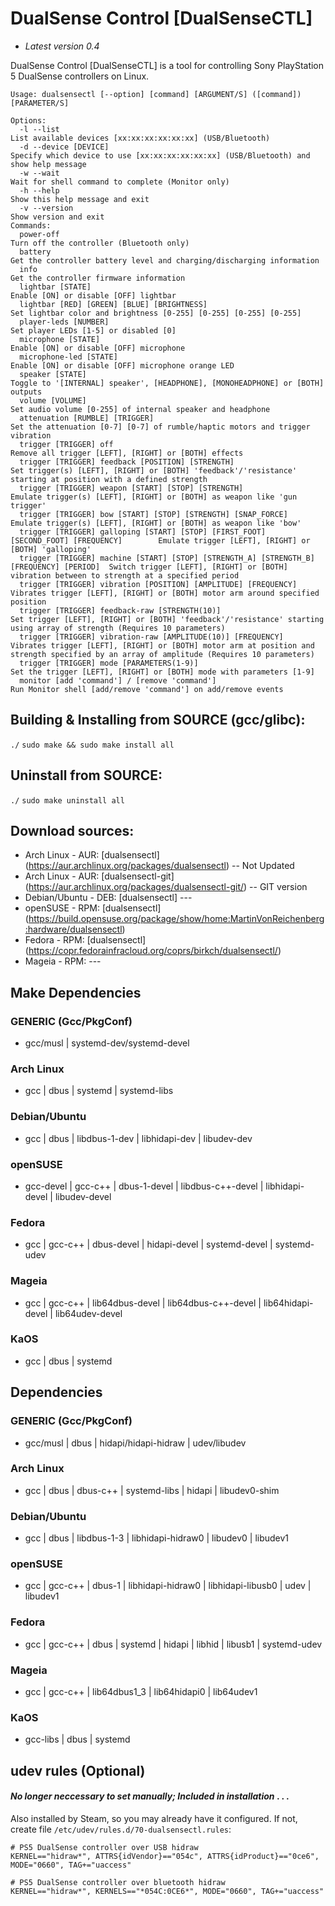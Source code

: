 # DualSense Control [DualSenseCTL]
- _Latest version 0.4_

DualSense Control [DualSenseCTL] is a tool for controlling Sony PlayStation 5 DualSense controllers on Linux.

    Usage: dualsensectl [--option] [command] [ARGUMENT/S] ([command]) [PARAMETER/S]

    Options:
      -l --list                                                                                List available devices [xx:xx:xx:xx:xx:xx] (USB/Bluetooth)
      -d --device [DEVICE]                                                                     Specify which device to use [xx:xx:xx:xx:xx:xx] (USB/Bluetooth) and show help message
      -w --wait                                                                                Wait for shell command to complete (Monitor only)
      -h --help                                                                                Show this help message and exit
      -v --version                                                                             Show version and exit
    Commands:
      power-off                                                                                Turn off the controller (Bluetooth only)
      battery                                                                                  Get the controller battery level and charging/discharging information
      info                                                                                     Get the controller firmware information
      lightbar [STATE]                                                                         Enable [ON] or disable [OFF] lightbar
      lightbar [RED] [GREEN] [BLUE] [BRIGHTNESS]                                               Set lightbar color and brightness [0-255] [0-255] [0-255] [0-255]
      player-leds [NUMBER]                                                                     Set player LEDs [1-5] or disabled [0]
      microphone [STATE]                                                                       Enable [ON] or disable [OFF] microphone
      microphone-led [STATE]                                                                   Enable [ON] or disable [OFF] microphone orange LED
      speaker [STATE]                                                                          Toggle to '[INTERNAL] speaker', [HEADPHONE], [MONOHEADPHONE] or [BOTH] outputs
      volume [VOLUME]                                                                          Set audio volume [0-255] of internal speaker and headphone
      attenuation [RUMBLE] [TRIGGER]                                                           Set the attenuation [0-7] [0-7] of rumble/haptic motors and trigger vibration
      trigger [TRIGGER] off                                                                    Remove all trigger [LEFT], [RIGHT] or [BOTH] effects
      trigger [TRIGGER] feedback [POSITION] [STRENGTH]                                         Set trigger(s) [LEFT], [RIGHT] or [BOTH] 'feedback'/'resistance' starting at position with a defined strength
      trigger [TRIGGER] weapon [START] [STOP] [STRENGTH]                                       Emulate trigger(s) [LEFT], [RIGHT] or [BOTH] as weapon like 'gun trigger'
      trigger [TRIGGER] bow [START] [STOP] [STRENGTH] [SNAP_FORCE]                             Emulate trigger(s) [LEFT], [RIGHT] or [BOTH] as weapon like 'bow'
      trigger [TRIGGER] galloping [START] [STOP] [FIRST_FOOT] [SECOND_FOOT] [FREQUENCY]        Emulate trigger [LEFT], [RIGHT] or [BOTH] 'galloping'
      trigger [TRIGGER] machine [START] [STOP] [STRENGTH_A] [STRENGTH_B] [FREQUENCY] [PERIOD]  Switch trigger [LEFT], [RIGHT] or [BOTH] vibration between to strength at a specified period
      trigger [TRIGGER] vibration [POSITION] [AMPLITUDE] [FREQUENCY]                           Vibrates trigger [LEFT], [RIGHT] or [BOTH] motor arm around specified position
      trigger [TRIGGER] feedback-raw [STRENGTH(10)]                                            Set trigger [LEFT], [RIGHT] or [BOTH] 'feedback'/'resistance' starting using array of strength (Requires 10 parameters)
      trigger [TRIGGER] vibration-raw [AMPLITUDE(10)] [FREQUENCY]                              Vibrates trigger [LEFT], [RIGHT] or [BOTH] motor arm at position and strength specified by an array of amplitude (Requires 10 parameters)
      trigger [TRIGGER] mode [PARAMETERS(1-9)]                                                 Set the trigger [LEFT], [RIGHT] or [BOTH] mode with parameters [1-9]
      monitor [add 'command'] / [remove 'command']                                             Run Monitor shell [add/remove 'command'] on add/remove events


## Building & Installing from SOURCE (gcc/glibc):

`./`
`sudo make && sudo make install all`
## Uninstall from SOURCE:
`./`
`sudo make uninstall all`

## Download sources:
- Arch Linux - AUR: [dualsensectl] (https://aur.archlinux.org/packages/dualsensectl) -- Not Updated
- Arch Linux - AUR: [dualsensectl-git] (https://aur.archlinux.org/packages/dualsensectl-git/) -- GIT version
- Debian/Ubuntu - DEB: [dualsensectl] ---
- openSUSE - RPM: [dualsensectl] (https://build.opensuse.org/package/show/home:MartinVonReichenberg:hardware/dualsensectl)
- Fedora - RPM: [dualsensectl] (https://copr.fedorainfracloud.org/coprs/birkch/dualsensectl/)
- Mageia - RPM: ---
## Make Dependencies

### GENERIC (Gcc/PkgConf)
* gcc/musl | systemd-dev/systemd-devel

### Arch Linux
* gcc | dbus | systemd | systemd-libs

### Debian/Ubuntu
* gcc | dbus | libdbus-1-dev | libhidapi-dev | libudev-dev

### openSUSE
* gcc-devel | gcc-c++ | dbus-1-devel | libdbus-c++-devel | libhidapi-devel | libudev-devel

### Fedora
* gcc | gcc-c++ | dbus-devel | hidapi-devel | systemd-devel | systemd-udev

### Mageia
* gcc | gcc-c++ | lib64dbus-devel | lib64dbus-c++-devel | lib64hidapi-devel | lib64udev-devel

### KaOS
* gcc | dbus | systemd

## Dependencies

### GENERIC (Gcc/PkgConf)
* gcc/musl | dbus | hidapi/hidapi-hidraw | udev/libudev

### Arch Linux
* gcc | dbus | dbus-c++ | systemd-libs | hidapi | libudev0-shim

### Debian/Ubuntu
* gcc | dbus | libdbus-1-3 | libhidapi-hidraw0 | libudev0 | libudev1

### openSUSE
* gcc | gcc-c++ | dbus-1 | libhidapi-hidraw0 | libhidapi-libusb0 | udev | libudev1

### Fedora
* gcc | gcc-c++ | dbus | systemd | hidapi | libhid | libusb1 | systemd-udev

### Mageia
* gcc | gcc-c++ | lib64dbus1_3 | lib64hidapi0 | lib64udev1

### KaOS
* gcc-libs | dbus | systemd

## udev rules (Optional)
#### _No longer neccessary to set manually; Included in installation_ . . .

Also installed by Steam, so you may already have it configured. If not, create file `/etc/udev/rules.d/70-dualsensectl.rules`:

    # PS5 DualSense controller over USB hidraw
    KERNEL=="hidraw*", ATTRS{idVendor}=="054c", ATTRS{idProduct}=="0ce6", MODE="0660", TAG+="uaccess"

    # PS5 DualSense controller over bluetooth hidraw
    KERNEL=="hidraw*", KERNELS=="*054C:0CE6*", MODE="0660", TAG+="uaccess"
